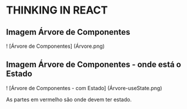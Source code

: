 # THINKING IN REACT

## Imagem Árvore de Componentes

! [Árvore de Componentes] (Árvore.png)

## Imagem Árvore de Componentes - onde está o Estado

! [Árvore de Componentes - com Estado] (Árvore-useState.png)

As partes em vermelho são onde devem ter estado.